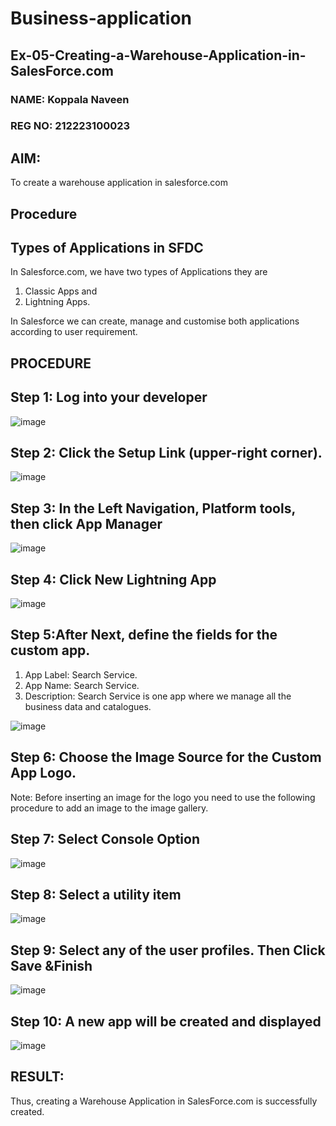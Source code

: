 # Business-application
## Ex-05-Creating-a-Warehouse-Application-in-SalesForce.com
### NAME: Koppala Naveen
### REG NO: 212223100023
## AIM:

To create a warehouse application in salesforce.com

## Procedure
## Types of Applications in SFDC

In Salesforce.com, we have two types of Applications they are

1. Classic Apps and
2. Lightning Apps.
 
In Salesforce we can create, manage and customise both applications according to user requirement.

## PROCEDURE

## Step 1: Log into your developer

![image](https://github.com/user-attachments/assets/f5bacf42-77fe-40c7-80ac-d2474ad8920e)

## Step 2: Click the Setup Link (upper-right corner).

![image](https://github.com/user-attachments/assets/5cface4c-281d-499c-a678-6e8d998d35bf)

## Step 3: In the Left Navigation, Platform tools, then click App Manager

![image](https://github.com/user-attachments/assets/e7db2753-65cb-427a-baab-b9f235710d3b)

## Step 4: Click New Lightning App

![image](https://github.com/user-attachments/assets/7e574b6f-897b-4c5f-bd6d-827a1f527b50)

## Step 5:After Next, define the fields for the custom app. 

1.  App Label: Search Service.
2.  App Name: Search Service.
3.  Description: Search Service is one app where we manage all the business data and catalogues.

![image](https://github.com/user-attachments/assets/6abb8351-4192-4edb-a3c0-b3c3f1c1e280)

## Step 6: Choose the Image Source for the Custom App Logo.

Note: Before inserting an image for the logo you need to use the following procedure to add an image to the image gallery.

## Step 7: Select Console Option

![image](https://github.com/user-attachments/assets/42643dc0-ef6e-49a6-aea4-d74426a6e7c6)

## Step 8: Select a utility item

![image](https://github.com/user-attachments/assets/baf378c0-ffd0-4035-8db0-31959ccde926)

## Step 9: Select any of the user profiles. Then Click Save &Finish

![image](https://github.com/user-attachments/assets/90f25385-c25d-4ee9-af47-98c230ce609b)

## Step 10: A new app will be created and displayed

![image](https://github.com/user-attachments/assets/89735105-286e-44a0-aacd-e615fed2c8b8)

## RESULT:

Thus, creating a Warehouse Application in SalesForce.com is successfully created.
